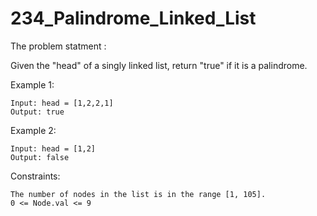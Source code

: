 # 234_Palindrome_Linked_List
The problem statment : 

Given the "head" of a singly linked list, return "true" if it is a palindrome.
 
Example 1:

    Input: head = [1,2,2,1]
    Output: true

Example 2:

    Input: head = [1,2]
    Output: false

Constraints:

    The number of nodes in the list is in the range [1, 105].
    0 <= Node.val <= 9
